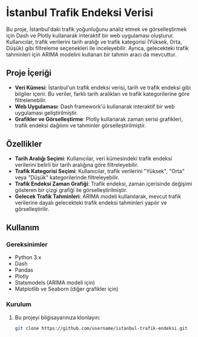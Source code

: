 # İstanbul Trafik Endeksi Verisi

Bu proje, İstanbul'daki trafik yoğunluğunu analiz etmek ve görselleştirmek için Dash ve Plotly kullanarak interaktif bir web uygulaması oluşturur. Kullanıcılar, trafik verilerini tarih aralığı ve trafik kategorisi (Yüksek, Orta, Düşük) gibi filtreleme seçenekleri ile inceleyebilir. Ayrıca, gelecekteki trafik tahminleri için ARIMA modelini kullanan bir tahmin aracı da mevcuttur.

## Proje İçeriği

- **Veri Kümesi**: İstanbul'un trafik endeksi verisi, tarih ve trafik endeksi gibi bilgiler içerir. Bu veriler, farklı tarih aralıkları ve trafik kategorilerine göre filtrelenebilir.
- **Web Uygulaması**: Dash framework'ü kullanarak interaktif bir web uygulaması geliştirilmiştir.
- **Grafikler ve Görselleştirme**: Plotly kullanarak zaman serisi grafikleri, trafik endeksi dağılımı ve tahminler görselleştirilmiştir.

## Özellikler

- **Tarih Aralığı Seçimi**: Kullanıcılar, veri kümesindeki trafik endeksi verilerini belirli bir tarih aralığına göre filtreleyebilir.
- **Trafik Kategorisi Seçimi**: Kullanıcılar, trafik verilerini "Yüksek", "Orta" veya "Düşük" kategorilerinde filtreleyebilir.
- **Trafik Endeksi Zaman Grafiği**: Trafik endeksi, zaman içerisinde değişimi gösteren bir çizgi grafiği ile görselleştirilmiştir.
- **Gelecek Trafik Tahminleri**: ARIMA modeli kullanılarak, mevcut trafik verilerine dayalı gelecekteki trafik endeksi tahminleri yapılır ve görselleştirilir.

## Kullanım

### Gereksinimler

- Python 3.x
- Dash
- Pandas
- Plotly
- Statsmodels (ARIMA modeli için)
- Matplotlib ve Seaborn (diğer grafikler için)

### Kurulum

1. Bu projeyi bilgisayarınıza klonlayın:
   ```bash
   git clone https://github.com/username/istanbul-trafik-endeksi.git
